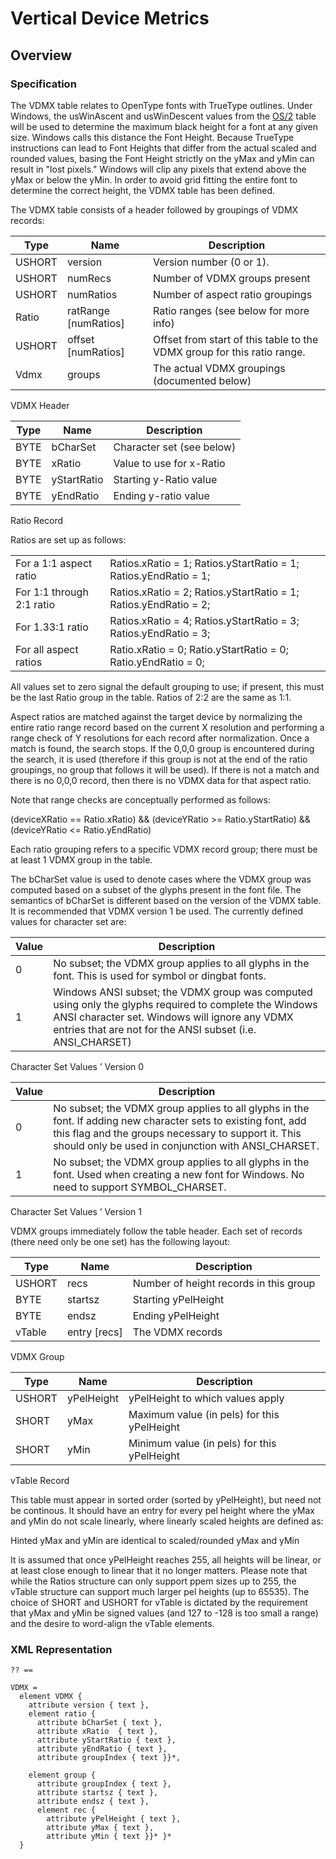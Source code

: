 # Vertical Device Metrics

## Overview

### Specification

The VDMX table relates to OpenType fonts with TrueType outlines. Under
Windows, the usWinAscent and usWinDescent values from the
[OS/2](#chapter.OS2) table will be used to determine the maximum black
height for a font at any given size. Windows calls this distance the
Font Height. Because TrueType instructions can lead to Font Heights that
differ from the actual scaled and rounded values, basing the Font Height
strictly on the yMax and yMin can result in "lost pixels." Windows will
clip any pixels that extend above the yMax or below the yMin. In order
to avoid grid fitting the entire font to determine the correct height,
the VDMX table has been defined.

The VDMX table consists of a header followed by groupings of VDMX
records:

| Type   | Name                   | Description                                                             |
| ------ | ---------------------- | ----------------------------------------------------------------------- |
| USHORT | version                | Version number (0 or 1).                                                |
| USHORT | numRecs                | Number of VDMX groups present                                           |
| USHORT | numRatios              | Number of aspect ratio groupings                                        |
| Ratio  | ratRange \[numRatios\] | Ratio ranges (see below for more info)                                  |
| USHORT | offset \[numRatios\]   | Offset from start of this table to the VDMX group for this ratio range. |
| Vdmx   | groups                 | The actual VDMX groupings (documented below)                            |

VDMX Header

| Type | Name        | Description               |
| ---- | ----------- | ------------------------- |
| BYTE | bCharSet    | Character set (see below) |
| BYTE | xRatio      | Value to use for x-Ratio  |
| BYTE | yStartRatio | Starting y-Ratio value    |
| BYTE | yEndRatio   | Ending y-ratio value      |

Ratio Record

Ratios are set up as follows:

|                           |                                                                  |
| ------------------------- | ---------------------------------------------------------------- |
| For a 1:1 aspect ratio    | Ratios.xRatio = 1; Ratios.yStartRatio = 1; Ratios.yEndRatio = 1; |
| For 1:1 through 2:1 ratio | Ratios.xRatio = 2; Ratios.yStartRatio = 1; Ratios.yEndRatio = 2; |
| For 1.33:1 ratio          | Ratios.xRatio = 4; Ratios.yStartRatio = 3; Ratios.yEndRatio = 3; |
| For all aspect ratios     | Ratio.xRatio = 0; Ratio.yStartRatio = 0; Ratio.yEndRatio = 0;    |

All values set to zero signal the default grouping to use; if present,
this must be the last Ratio group in the table. Ratios of 2:2 are the
same as 1:1.

Aspect ratios are matched against the target device by normalizing the
entire ratio range record based on the current X resolution and
performing a range check of Y resolutions for each record after
normalization. Once a match is found, the search stops. If the 0,0,0
group is encountered during the search, it is used (therefore if this
group is not at the end of the ratio groupings, no group that follows it
will be used). If there is not a match and there is no 0,0,0 record,
then there is no VDMX data for that aspect ratio.

Note that range checks are conceptually performed as follows:

(deviceXRatio == Ratio.xRatio) && (deviceYRatio \>= Ratio.yStartRatio)
&& (deviceYRatio \<= Ratio.yEndRatio)

Each ratio grouping refers to a specific VDMX record group; there must
be at least 1 VDMX group in the table.

The bCharSet value is used to denote cases where the VDMX group was
computed based on a subset of the glyphs present in the font file. The
semantics of bCharSet is different based on the version of the VDMX
table. It is recommended that VDMX version 1 be used. The currently
defined values for character set are:

| Value | Description                                                                                                                                                                                                            |
| ----- | ---------------------------------------------------------------------------------------------------------------------------------------------------------------------------------------------------------------------- |
| 0     | No subset; the VDMX group applies to all glyphs in the font. This is used for symbol or dingbat fonts.                                                                                                                 |
| 1     | Windows ANSI subset; the VDMX group was computed using only the glyphs required to complete the Windows ANSI character set. Windows will ignore any VDMX entries that are not for the ANSI subset (i.e. ANSI\_CHARSET) |

Character Set Values ’ Version 0

| Value | Description                                                                                                                                                                                                                   |
| ----- | ----------------------------------------------------------------------------------------------------------------------------------------------------------------------------------------------------------------------------- |
| 0     | No subset; the VDMX group applies to all glyphs in the font. If adding new character sets to existing font, add this flag and the groups necessary to support it. This should only be used in conjunction with ANSI\_CHARSET. |
| 1     | No subset; the VDMX group applies to all glyphs in the font. Used when creating a new font for Windows. No need to support SYMBOL\_CHARSET.                                                                                   |

Character Set Values ’ Version 1

VDMX groups immediately follow the table header. Each set of records
(there need only be one set) has the following layout:

| Type   | Name           | Description                            |
| ------ | -------------- | -------------------------------------- |
| USHORT | recs           | Number of height records in this group |
| BYTE   | startsz        | Starting yPelHeight                    |
| BYTE   | endsz          | Ending yPelHeight                      |
| vTable | entry \[recs\] | The VDMX records                       |

VDMX Group

| Type   | Name       | Description                                 |
| ------ | ---------- | ------------------------------------------- |
| USHORT | yPelHeight | yPelHeight to which values apply            |
| SHORT  | yMax       | Maximum value (in pels) for this yPelHeight |
| SHORT  | yMin       | Minimum value (in pels) for this yPelHeight |

vTable Record

This table must appear in sorted order (sorted by yPelHeight), but need
not be continous. It should have an entry for every pel height where the
yMax and yMin do not scale linearly, where linearly scaled heights are
defined as:

Hinted yMax and yMin are identical to scaled/rounded yMax and yMin

It is assumed that once yPelHeight reaches 255, all heights will be
linear, or at least close enough to linear that it no longer matters.
Please note that while the Ratios structure can only support ppem sizes
up to 255, the vTable structure can support much larger pel heights (up
to 65535). The choice of SHORT and USHORT for vTable is dictated by the
requirement that yMax and yMin be signed values (and 127 to -128 is too
small a range) and the desire to word-align the vTable elements.

### XML Representation

    ?? ==
          
    VDMX =
      element VDMX {
        attribute version { text },
        element ratio {
          attribute bCharSet { text },
          attribute xRatio  { text },
          attribute yStartRatio { text },
          attribute yEndRatio { text },
          attribute groupIndex { text }}*,
    
        element group {
          attribute groupIndex { text },
          attribute startsz { text },
          attribute endsz { text },
          element rec {
            attribute yPelHeight { text },
            attribute yMax { text },
            attribute yMin { text }}* }*
      }


